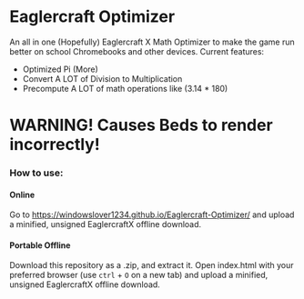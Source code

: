 # Eaglercraft Optimizer
An all in one (Hopefully) Eaglercraft X Math Optimizer to make the game run better on school Chromebooks and other devices.
Current features:
- Optimized Pi (More)
- Convert A LOT of Division to Multiplication
- Precompute A LOT of math operations like (3.14 * 180)
# WARNING! Causes Beds to render incorrectly!

### How to use:
#### Online
Go to https://windowslover1234.github.io/Eaglercraft-Optimizer/ and upload a minified, unsigned EaglercraftX offline download.

#### Portable Offline
Download this repository as a .zip, and extract it. Open index.html with your preferred browser (use `ctrl` + `O` on a new tab) and upload a minified, unsigned EaglercraftX offline download.